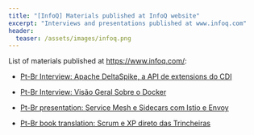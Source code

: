 ```yaml
---
title: "[InfoQ] Materials published at InfoQ website"
excerpt: "Interviews and presentations published at www.infoq.com"
header:
  teaser: /assets/images/infoq.png
---
```


List of materials published at <https://www.infoq.com/>:

- [Pt-Br Interview: Apache DeltaSpike, a API de extensions do CDI](https://www.infoq.com/br/interviews/entrevista-rafael-benevides-delta-spike/)

- [Pt-Br Interview: Visão Geral Sobre o Docker](https://www.infoq.com/br/interviews/visao-geral-sobre-o-docker/)

- [Pt-Br presentation: Service Mesh e Sidecars com Istio e Envoy](https://www.infoq.com/br/presentations/service-mesh-sidecars-istio-envoy/)

- [Pt-Br book translation: Scrum e XP direto das Trincheiras](/books/scrum-xp/)